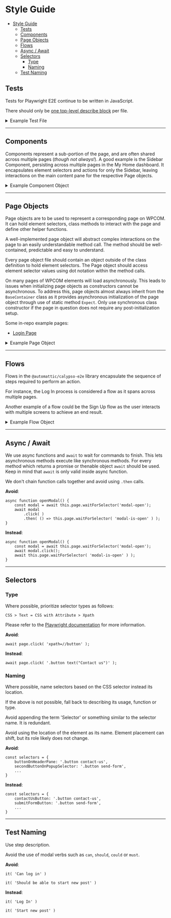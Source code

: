 # Style Guide

<!-- TOC -->

- [Style Guide](#style-guide)
  - [Tests](#tests)
  - [Components](#components)
  - [Page Objects](#page-objects)
  - [Flows](#flows)
  - [Async / Await](#async--await)
  - [Selectors](#selectors)
    - [Type](#type)
    - [Naming](#naming)
  - [Test Naming](#test-naming)

<!-- /TOC -->

## Tests

Tests for Playwright E2E continue to be written in JavaScript.

There should only be [one top-level describe block](style-guide.md#maximum-1-top-level-describe-block) per file.

<details>
<summary>Example Test File</summary>

```javascript

describe( 'Feature: @parallel', function() {
	describe( 'Test case 1', function() {
		let someComponent;

		it( 'Check title', async function() {
			someComponent = await SomeComponent.Expect( this.page );
			await someComponent.clickMyPages();
			const resultValue = await someComponent.getTitle();
			assert( resultValue === expectedValue );
		} );
	} );

	describe( 'Test case 2', function() {
		let anotherComponent;

		before( 'Set up before all test steps', async function() {
			anotherComponent = await AnotherComponent.Expect( this.page, 'param' );
		} );

		it( 'Test step', async function() {
			...
		} );
	} );
} );
```

</details>

---

## Components

Components represent a sub-portion of the page, and are often shared across multiple pages (_though not always!_). A good example is the Sidebar Component, persisting across multiple pages in the My Home dashboard. It encapsulates element selectors and actions for only the Sidebar, leaving interactions on the main content pane for the respective Page objects.

<details>
<summary>Example Component Object</summary>

```typescript

const selectors = {
	sidebar: '.sidebar',
	myHome: '.my-home',
	...
}

/**
 * JSDoc is expected for Class definitions.
 *
 * @augments {BaseContainer}
 */
export class SomeComponent extends BaseContainer {
	/**
	 * JSDoc is expected for constructor.
	 *
	 * @param {Page} page Page object.
	 */
	constructor( page: Page ) {
		...
	}

	/**
	 * JSDoc is expected for functions.
	 *
	 * @param {string} menu Menu to be clicked.
	 * @returns {Promise<void>} No return value.
	 */
	async clickOnMenu( menu: string ): Promise<void> {
		await this.page.waitForSelector( selectors.selectorName );

		await this.page.click( menu );
		await this.page.waitForNavigation();
		...
	}
}

// Then, in a test file, page, or flow...

	const someComponent = await SomeComponent.Expect( this.page );
	await someComponent.clickOnMenu();

```

</details>

---

## Page Objects

Page objects are to be used to represent a corresponding page on WPCOM. It can hold element selectors, class methods to interact with the page and define other helper functions.

A well-implemented page object will abstract complex interactions on the page to an easily understandable method call. The method should be well-contained, predictable and easy to understand.

Every page object file should contain an object outside of the class definition to hold element selectors. The Page object should access element selector values using dot notation within the method calls.

On many pages of WPCOM elements will load asynchronously. This leads to issues when initializing page objects as constructors cannot be asynchronous. To address this, page objects almost always inherit from the `BaseContainer` class as it provides asynchronous initialization of the page object through use of static method `Expect`. Only use synchronous class constructor if the page in question does not require any post-initialization setup.

Some in-repo example pages:

- [Login Page](packages/calypso-e2e/src/lib/pages/login-page.ts)

<details>
<summary>Example Page Object</summary>

```typescript

const selectors = {
	titleInput: '.editor-post-title__input',
	publishPanelToggle: '.editor-post-publish-panel__toggle',
	...
}

/**
 * JSDoc is expected for Class definitions.
 *
 * @augments {BaseContainer}
 */
export class SomePage extends BaseContainer {
	/**
	 * JSDoc is expected for constructor.
	 *
	 * @param {Page} page Page object.
	 */
	constructor( page: Page ) {
		...
	}

	/**
	 * JSDoc is expected for functions.
	 *
	 * @param {string} text Text to be entered into the field.
	 * @returns {Promise<void>} No return value.
	 */
	async enterText( text: string ): Promise<void> {
		await this.page.waitForSelector( selectors.selectorName );

		//Some tricky section of code
		await Promise.all([
			...
		])
		...
	}
}

// Then, in a test file...

it('Test case', async function() {
	const somePage = await SomePage.Expect( this.page );
	await somePage.enterText( 'blah' );
})

```

</details>

---

## Flows

Flows in the `@automattic/calypso-e2e` library encapsulate the sequence of steps required to perform an action.

For instance, the Log In process is considered a flow as it spans across multiple pages.

Another example of a flow could be the Sign Up flow as the user interacts with multiple screens to achieve an end result.

<details>
<summary>Example Flow Object</summary>

```typescript
/**
 * JSDoc is expected for flow class.
 */
export class SomeFlow {
	constructor( page: Page ) {
		// construct here
	}

	/**
	 * JSDoc is expected for methods.
	 */
	async executeFlow(): Promise< void > {
		const componentA = await ComponentA.Expect( this.page );
		await componentA.clickOnSomething();
		const componentB = await ComponentB.Expect( this.page );
		const componentC = await ComponentC.Expect( this.page );
		await componentC.doFinalSomething();
	}
}

// Then in a test file...

const someFlow = await SomeFlow( this.page );
await someFlow.executeFlow();
```

</details>

---

## Async / Await

We use async functions and `await` to wait for commands to finish. This lets asynchronous methods execute like synchronous methods.
For every method which returns a promise or thenable object `await` should be used. Keep in mind that `await` is only valid inside async function.

We don't chain function calls together and avoid using `.then` calls.

**Avoid**:

```
async function openModal() {
	const modal = await this.page.waitForSelector('modal-open');
	await modal
		.click( )
		.then( () => this.page.waitForSelector( 'modal-is-open' ) );
}
```

**Instead**:

```
async function openModal() {
	const modal = await this.page.waitForSelector('modal-open');
	await modal.click();
	await this.page.waitForSelector( 'modal-is-open' ) );
}
```

---

## Selectors

### Type

Where possible, prioritize selector types as follows:

`CSS > Text = CSS with Attribute > Xpath`

Please refer to the [Playwright documentation](https://playwright.dev/docs/selectors/#quick-guide) for more information.

**Avoid**:

```
await page.click( 'xpath=//button' );
```

**Instead**:

```
await page.click( '.button text("Contact us")' );
```

### Naming

Where possible, name selectors based on the CSS selector instead its location.

If the above is not possible, fall back to describing its usage, function or type.

Avoid appending the term 'Selector' or something similar to the selector name. It is redundant.

Avoid using the location of the element as its name. Element placement can shift, but its role likely does not change.

**Avoid**:

```
const selectors = {
	buttonOnHeaderPane: '.button contact-us',
	secondButtonOnPopupSelector: '.button send-form',
	...
}
```

**Instead**:

```
const selectors = {
	contactUsButton: '.button contact-us',
	submitFormButton: '.button send-form',
	...
}
```

---

## Test Naming

Use step description.

Avoid the use of modal verbs such as `can`, `should`, `could` or `must`.

**Avoid**:

```
it( 'Can log in' )

it( 'Should be able to start new post' )
```

**Instead**:

```
it( 'Log In' )

it( 'Start new post' )
```
